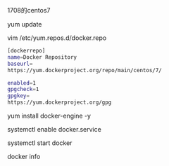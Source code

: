 1708的centos7

yum update

vim /etc/yum.repos.d/docker.repo

```bash
[dockerrepo]
name=Docker Repository
baseurl=
https://yum.dockerproject.org/repo/main/centos/7/

enabled=1
gpgcheck=1
gpgkey=
https://yum.dockerproject.org/gpg
```

yum install docker-engine -y

systemctl enable docker.service

systemctl start docker

docker info

